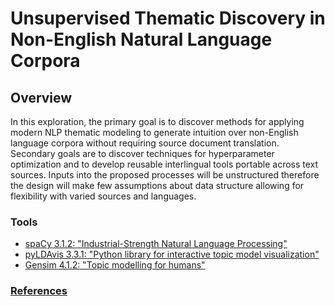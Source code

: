 # Unsupervised Thematic Discovery in Non-English Natural Language Corpora

## Overview

In this exploration, the primary goal is to discover methods for applying modern NLP thematic modeling to generate intuition over non-English language corpora without requiring source document translation. Secondary goals are to discover techniques for hyperparameter optimization and to develop reusable interlingual tools portable across text sources.  Inputs into the proposed processes will be unstructured therefore the design will make few assumptions about data structure allowing for flexibility with varied sources and languages.

### Tools
* [spaCy 3.1.2: "Industrial-Strength Natural Language Processing"](https://spacy.io/)
* [pyLDAvis 3.3.1: "Python library for interactive topic model visualization"](https://pyldavis.readthedocs.io/en/latest/readme.html)
* [Gensim 4.1.2: "Topic modelling for humans"](https://radimrehurek.com/gensim/index.html)

### [References](./REFERENCES.md)
